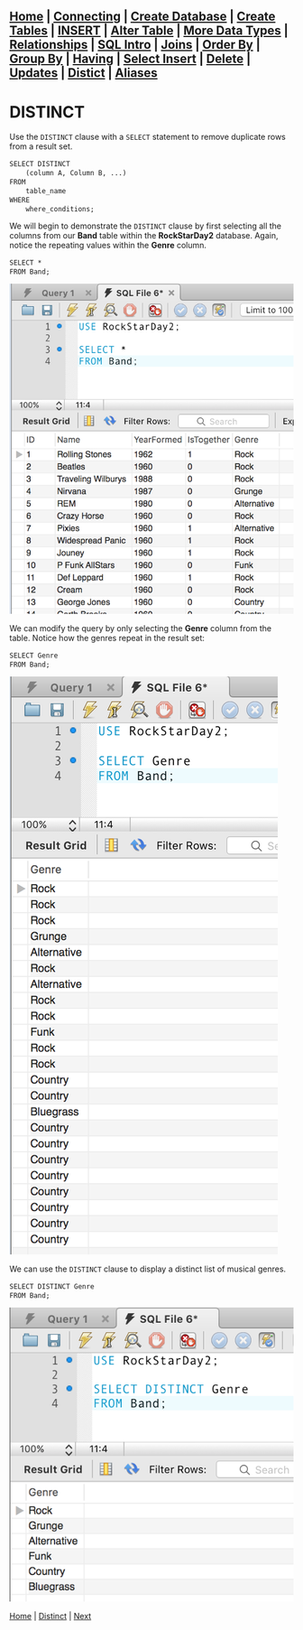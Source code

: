 [Home](/) | [Connecting](/2-connecting/) | [Create Database](/3-create-database/) | [Create Tables](/4-create-table/) | [INSERT](/5-insert/) | [Alter Table](/6-alter-table/) | [More Data Types](/7-more-data-types/) | [Relationships](/8-relationships/) | [SQL Intro](/9-sql-intro/) | [Joins](/10-joins/) | [Order By](/11-order-by/) | [Group By](/12-group-by/) | [Having](/13-having/)  | [Select Insert](/14-selectinsert/) | [Delete](/15-delete/) | [Updates](/16-updates/) | [Distict](/17-distinct/) | [Aliases](/18-aliases/) 
---

# DISTINCT

Use the `DISTINCT` clause with a `SELECT` statement to remove duplicate rows from a result set.

```
SELECT DISTINCT
    (column A, Column B, ...)
FROM
    table_name
WHERE
    where_conditions;
```

We will begin to demonstrate the `DISTINCT` clause by first selecting all the columns from our **Band** table within the **RockStarDay2** database.  Again, notice the repeating values within the **Genre** column.  

```
SELECT *
FROM Band;
```

![1](/static/assets/img/distinct1.png)

We can modify the query by only selecting the **Genre** column from the table.  Notice how the genres repeat in the result set:

```
SELECT Genre
FROM Band;
```
![2](/static/assets/img/distinct2.png)

We can use the `DISTINCT` clause to display a distinct list of musical genres.

```
SELECT DISTINCT Genre
FROM Band;
```

![3](/static/assets/img/distinct3.png)




[Home](/)  |  [Distinct](/17-distinct/)  |  [Next](/17-distinct/1)
